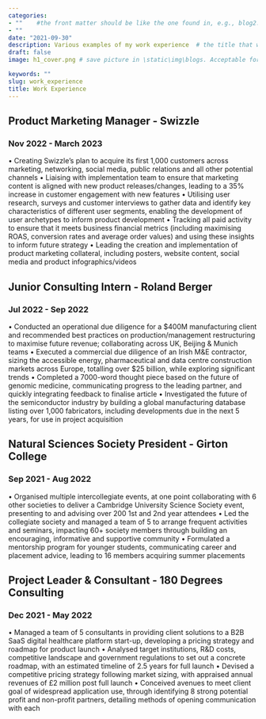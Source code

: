 ```yaml
---
categories:  
- ""    #the front matter should be like the one found in, e.g., blog2.md. It cannot be like the normal Rmd we used
- ""
date: "2021-09-30"
description: Various examples of my work experience  # the title that will show up once someone gets to this page
draft: false
image: h1_cover.png # save picture in \static\img\blogs. Acceptable formats= jpg, jpeg, or png . Your iPhone pics wont work

keywords: ""
slug: work_experience
title: Work Experience
---
```




## Product Marketing Manager - Swizzle
### Nov 2022 - March 2023

• Creating Swizzle’s plan to acquire its first 1,000 customers across marketing, networking, social media, public
relations and all other potential channels
• Liaising with implementation team to ensure that marketing content is aligned with new product releases/changes,
leading to a 35% increase in customer engagement with new features
• Utilising user research, surveys and customer interviews to gather data and identify key characteristics of different
user segments, enabling the development of user archetypes to inform product development
• Tracking all paid activity to ensure that it meets business financial metrics (including maximising ROAS, conversion
rates and average order values) and using these insights to inform future strategy
• Leading the creation and implementation of product marketing collateral, including posters, website content, social
media and product infographics/videos

## Junior Consulting Intern - Roland Berger
### Jul 2022 - Sep 2022

• Conducted an operational due diligence for a $400M manufacturing client and recommended best practices on
production/management restructuring to maximise future revenue; collaborating across UK, Beijing & Munich teams
• Executed a commercial due diligence of an Irish M&E contractor, sizing the accessible energy, pharmaceutical and
data centre construction markets across Europe, totalling over $25 billion, while exploring significant trends
• Completed a 7000-word thought piece based on the future of genomic medicine, communicating progress to the
leading partner, and quickly integrating feedback to finalise article
• Investigated the future of the semiconductor industry by building a global manufacturing database listing over 1,000
fabricators, including developments due in the next 5 years, for use in project acquisition

## Natural Sciences Society President - Girton College
### Sep 2021 - Aug 2022

• Organised multiple intercollegiate events, at one point collaborating with 6 other societies to deliver a Cambridge
University Science Society event, presenting to and advising over 200 1st and 2nd year attendees
• Led the collegiate society and managed a team of 5 to arrange frequent activities and seminars, impacting 60+
society members through building an encouraging, informative and supportive community
• Formulated a mentorship program for younger students, communicating career and placement advice, leading to 16
members acquiring summer placements

## Project Leader & Consultant - 180 Degrees Consulting
### Dec 2021 - May 2022

• Managed a team of 5 consultants in providing client solutions to a B2B SaaS digital healthcare platform start-up,
developing a pricing strategy and roadmap for product launch
• Analysed target institutions, R&D costs, competitive landscape and government regulations to set out a concrete
roadmap, with an estimated timeline of 2.5 years for full launch
• Devised a competitive pricing strategy following market sizing, with appraised annual revenues of £2 million post full
launch
• Conceived avenues to meet client goal of widespread application use, through identifying 8 strong potential profit
and non-profit partners, detailing methods of opening communication with each

